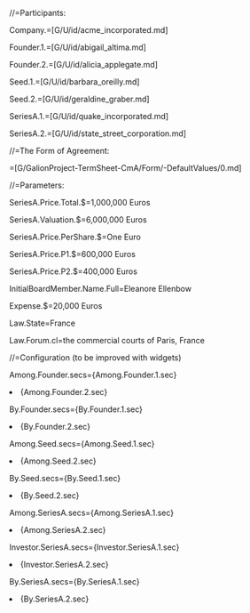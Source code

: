 //=Participants:

Company.=[G/U/id/acme_incorporated.md]

Founder.1.=[G/U/id/abigail_altima.md]

Founder.2.=[G/U/id/alicia_applegate.md]

Seed.1.=[G/U/id/barbara_oreilly.md]

Seed.2.=[G/U/id/geraldine_graber.md]

SeriesA.1.=[G/U/id/quake_incorporated.md]

SeriesA.2.=[G/U/id/state_street_corporation.md]

//=The Form of Agreement:

=[G/GalionProject-TermSheet-CmA/Form/-DefaultValues/0.md]  

//=Parameters:

SeriesA.Price.Total.$=1,000,000 Euros

SeriesA.Valuation.$=6,000,000 Euros

SeriesA.Price.PerShare.$=One Euro

SeriesA.Price.P1.$=600,000 Euros

SeriesA.Price.P2.$=400,000 Euros

InitialBoardMember.Name.Full=Eleanore Ellenbow

Expense.$=20,000 Euros

Law.State=France

Law.Forum.cl=the commercial courts of Paris, France

//=Configuration (to be improved with widgets)

Among.Founder.secs={Among.Founder.1.sec}<li>{Among.Founder.2.sec}

By.Founder.secs={By.Founder.1.sec}<li>{By.Founder.2.sec}

Among.Seed.secs={Among.Seed.1.sec}<li>{Among.Seed.2.sec}

By.Seed.secs={By.Seed.1.sec}<li>{By.Seed.2.sec}

Among.SeriesA.secs={Among.SeriesA.1.sec}<li>{Among.SeriesA.2.sec}

Investor.SeriesA.secs={Investor.SeriesA.1.sec}<li>{Investor.SeriesA.2.sec}

By.SeriesA.secs={By.SeriesA.1.sec}<li>{By.SeriesA.2.sec}
